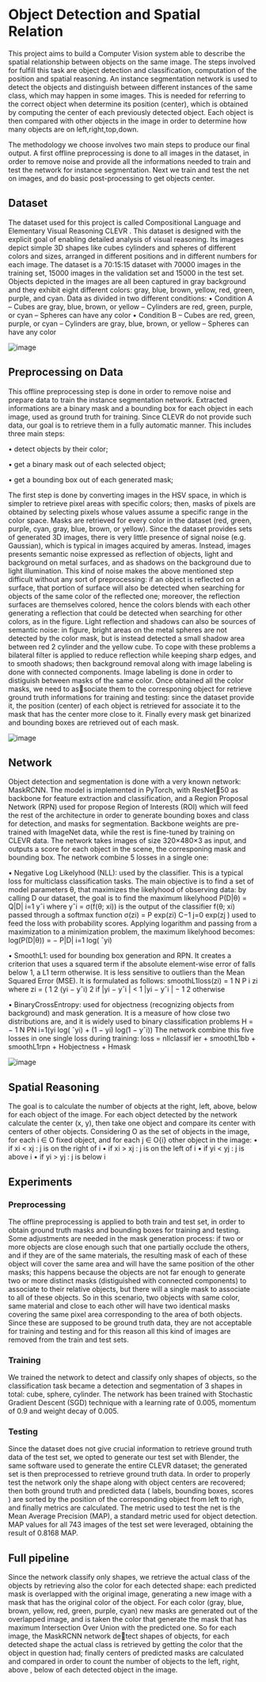 # Object Detection and Spatial Relation

This project aims to build a Computer Vision system
able to describe the spatial relationship between objects on the same image. The steps involved for fulfill
this task are object detection and classification, computation of the position and spatial reasoning. An
instance segmentation network is used to detect the
objects and distinguish between different instances of
the same class, which may happen in some images.
This is needed for referring to the correct object when
determine its position (center), which is obtained by
computing the center of each previously detected object. Each object is then compared with other objects
in the image in order to determine how many objects
are on left,right,top,down.

The methodology we choose involves two main steps
to produce our final output. A first offline preprocessing is done to all images in the dataset, in order to remove noise and provide all the informations
needed to train and test the network for instance segmentation. Next we train and test the net on images,
and do basic post-processing to get objects center.

## Dataset

The dataset used for this project is called Compositional Language and Elementary Visual Reasoning
CLEVR . This dataset is designed with the explicit
goal of enabling detailed analysis of visual reasoning. Its images depict simple 3D shapes like cubes cylinders and spheres of different colors and sizes, arranged in different positions and in different numbers
for each image.
The dataset is a 70:15:15 dataset with 70000 images
in the training set, 15000 images in the validation set
and 15000 in the test set. Objects depicted in the
images are all been captured in gray background and
they exhibit eight different colors: gray, blue, brown,
yellow, red, green, purple, and cyan. Data as divided
in two different conditions:
• Condition A
– Cubes are gray, blue, brown, or yellow
– Cylinders are red, green, purple, or cyan
– Spheres can have any color
• Condition B
– Cubes are red, green, purple, or cyan
– Cylinders are gray, blue, brown, or yellow
– Spheres can have any color

![image](https://github.com/lawl2/object-detection-and-spatial-relation/assets/105045290/5e2a86c7-a9cc-418d-b439-3d9212669887)


## Preprocessing on Data

This offline preprocessing step is done in order to
remove noise and prepare data to train the instance
segmentation network. Extracted informations are a
binary mask and a bounding box for each object in
each image, used as ground truth for training. Since
CLEVR do not provide such data, our goal is to
retrieve them in a fully automatic manner.
This includes three main steps:

• detect objects by their color;

• get a binary mask out of each selected object;

• get a bounding box out of each generated mask;

The first step is done by converting images in the
HSV space, in which is simpler to retrieve pixel areas with specific colors; then, masks of pixels are obtained by selecting pixels whose values assume a specific range in the color space. Masks are retrieved for
every color in the dataset (red, green, purple, cyan,
gray, blue, brown, or yellow).
Since the dataset provides sets of generated 3D images, there is very little presence of signal noise (e.g.
Gaussian), which is typical in images acquired by
ameras. Instead, images presents semantic noise expressed as reflection of objects, light and background
on metal surfaces, and as shadows on the background
due to light illumination. This kind of noise makes
the above mentioned step difficult without any sort
of preprocessing: if an object is reflected on a surface, that portion of surface will also be detected
when searching for objects of the same color of the
reflected one; moreover, the reflection surfaces are
themselves colored, hence the colors blends with each
other generating a reflection that could be detected
when searching for other colors, as in the figure.
Light reflection and shadows can also be sources of semantic noise: in figure, bright areas on the metal
spheres are not detected by the color mask, but is
instead detected a small shadow area between red
2
cylinder and the yellow cube.
To cope with these problems a bilateral filter is applied to reduce reflection while keeping sharp edges,
and to smooth shadows; then background removal
along with image labeling is done with connected
components. Image labeling is done in order to
distiguish between masks of the same color.
Once obtained all the color masks, we need to associate them to the corresponing object for retrieve
ground truth informations for training and testing:
since the dataset provide it, the position (center) of
each object is retrieved for associate it to the mask
that has the center more close to it. Finally every
mask get binarized and bounding boxes are retrieved
out of each mask.

![image](https://github.com/lawl2/object-detection-and-spatial-relation/assets/105045290/e25a63b5-e08a-4884-91a2-379c60976745)

## Network

Object detection and segmentation is done with a
very known network: MaskRCNN.
The model is implemented in PyTorch, with ResNet50 as backbone for feature extraction and classification, and a Region Proposal Network (RPN) used for
propose Region of Interests (ROI) which will feed the
rest of the architecture in order to generate bounding
boxes and class for detection, and masks for segmentation. Backbone weights are pre-trained with ImageNet
data, while the rest is fine-tuned by training on
CLEVR data.
The network takes images of size 320×480×3 as input, and outputs a score for each object in the scene,
the corresponing mask and bounding box.
The network combine 5 losses in a single one:

• Negative Log Likelyhood (NLL): used by
the classifier. This is a typical loss for multiclass
classification tasks. The main objective is to find
a set of model parameters θ, that maximizes the
likelyhood of observing data: by calling D our
dataset, the goal is to find the maximum likelyhood
P(D|θ) = Q|D|
i=1 yˆi
where yˆi = σ(f(θ; xi)) is the output of the classifier f(θ; xi) passed through a softmax function
σ(zi) = P
exp(zi)
C−1
j=0
exp(zj )
used to feed the loss with probability scores.
Applying logarithm and passing from a maximization to a minimization problem, the maximum likelyhood becomes:
log(P(D|θ)) = −
P|D|
i=1 log( ˆyi)

• SmoothL1: used for bounding box generation
and RPN. It creates a criterion that uses a
squared term if the absolute element-wise error
of falls below 1, a L1 term otherwise.
It is less sensitive to outliers than the Mean
Squared Error (MSE). It is formulated as follows:
smoothL1loss(zi) = 1
N
P
i
zi
where
zi =
(
1
2
(yi − yˆi)
2
if |yi − yˆi
| < 1
|yi − yˆi
| − 1
2
otherwise

• BinaryCrossEntropy: used for objectness
(recognizing objects from background) and mask
generation. It is a measure of how close two distributions are, and it is widely used to binary
classification problems
H = −
1
N
PN
i=1(yi
log( ˆyi) + (1 − yi) log(1 − yˆi))
The network combine this five losses in one single
loss during training:
loss = nllclassif ier + smoothL1bb + smoothL1rpn +
Hobjectness + Hmask

![image](https://github.com/lawl2/object-detection-and-spatial-relation/assets/105045290/a11a404e-ddb3-4244-8bda-a95690a0081e)

## Spatial Reasoning

The goal is to calculate the number of objects at the
right, left, above, below for each object of the image.
For each object detected by the network calculate
the center (x, y), then take one object and compare
its center with centers of other objects.
Considering O as the set of objects in the image, for
each i ∈ O fixed object, and for each j ∈ O\{i} other
object in the image:
• if xi < xj : j is on the right of i
• if xi > xj : j is on the left of i
• if yi < yj : j is above i
• if yi > yj : j is below i

## Experiments


### Preprocessing

The offline preprocessing is applied to both train and
test set, in order to obtain ground truth masks and
bounding boxes for training and testing.
Some adjustments are needed in the mask generation
process: if two or more objects are close enough such
that one partially occlude the others, and if they are
of the same materials, the resulting mask of each of
these object will cover the same area and will have
the same position of the other masks; this happens
because the objects are not far enough to generate
two or more distinct masks (distiguished with connected components) to associate to their relative objects, but there will a single mask to associate to all
of these objects. So in this scenario, two objects with
same color, same material and close to each other will
have two identical masks covering the same pixel area
corresponding to the area of both objects.
Since these are supposed to be ground truth data,
they are not acceptable for training and testing and
for this reason all this kind of images are removed
from the train and test sets.


### Training
We trained the network to detect and classify only
shapes of objects, so the classification task became
a detection and segmentation of 3 shapes in total:
cube, sphere, cylinder. The network has been trained
with Stochastic Gradient Descent (SGD) technique with a learning rate of 0.005, momentum of 0.9
and weight decay of 0.005.

### Testing

Since the dataset does not give crucial information to
retrieve ground truth data of the test set, we opted
to generate our test set with Blender, the same software used to generate the entire CLEVR dataset; the
generated set is then preprocessed to retrieve ground
truth data. In order to properly test the network
only the shape along with object centers are recovered; then both ground truth and predicted data (
labels, bounding boxes, scores ) are sorted by the position of the corresponding object from left to righ,
and finally metrics are calculated.
The metric used to test the net is the Mean Average
Precision (MAP), a standard metric used for object
detection. MAP values for all 743 images of the test
set were leveraged, obtaining the result of 0.8168
MAP.

## Full pipeline

Since the network classify only shapes, we retrieve
the actual class of the objects by retrieving also the
color for each detected shape: each predicted mask
is overlapped with the original image, generating a
new image with a mask that has the original color
of the object. For each color (gray, blue, brown,
yellow, red, green, purple, cyan) new masks are
generated out of the overlapped image, and is taken
the color that generate the mask that has maximum
Intersection Over Union with the predicted one.
So for each image, the MaskRCNN network detect shapes of objects, for each detected shape the
actual class is retrieved by getting the color that the
object in question had; finally centers of predicted
masks are calculated and compared in order to count
the number of objects to the left, right, above ,
below of each detected object in the image.
